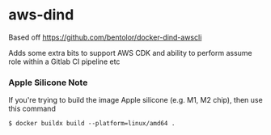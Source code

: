 # aws-dind
Based off https://github.com/bentolor/docker-dind-awscli

Adds some extra bits to support AWS CDK and ability to perform assume role within a Gitlab CI pipeline etc

### Apple Silicone Note
If you're trying to build the image Apple silicone (e.g. M1, M2 chip), then use this command
```
$ docker buildx build --platform=linux/amd64 .
```